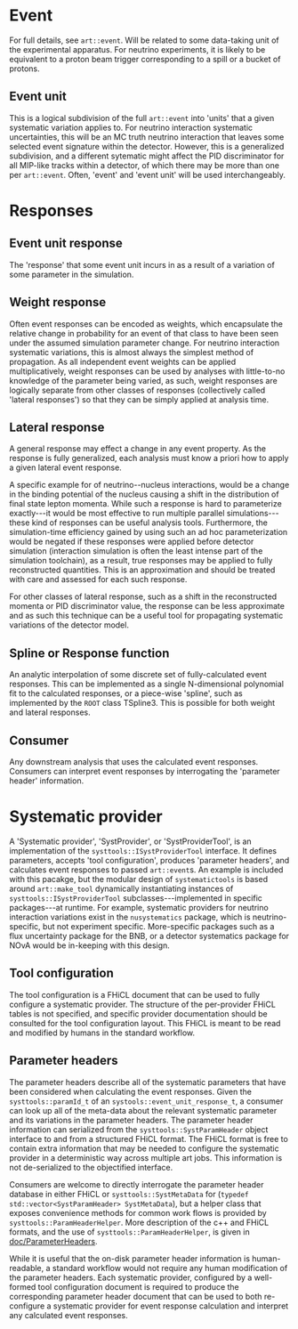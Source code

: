 # Event

  For full details, see `art::event`. Will be related to some data-taking unit
  of the experimental apparatus. For neutrino experiments, it is likely to be
  equivalent to a proton beam trigger corresponding to a spill or a bucket of
  protons.

## Event unit

  This is a logical subdivision of the full `art::event` into 'units' that a given systematic variation applies to. For neutrino interaction systematic
  uncertainties, this will be an MC truth neutrino interaction that leaves some
  selected event signature within the detector. However, this is a generalized subdivision, and a different sytematic might affect the PID discriminator for all MIP-like tracks within a detector, of which there may be more than one per `art::event`. Often, 'event' and 'event unit' will be used
  interchangeably.

# Responses

## Event unit response

  The 'response' that some event unit incurs in as a result of a variation of some parameter in the simulation.

## Weight response

  Often event responses can be encoded as weights, which encapsulate the relative change in probability for an event of that class to have been seen under the assumed simulation parameter change. For neutrino interaction
  systematic variations, this is almost always the simplest method of
  propagation. As all independent event weights can be applied multiplicatively,
  weight responses can be used by analyses with little-to-no knowledge of the
  parameter being varied, as such, weight responses are logically separate from
  other classes of responses (collectively called 'lateral responses') so that
  they can be simply applied at analysis time.

## Lateral response

  A general response may effect a change in any event property. As the response is fully generalized, each analysis must know a priori how to apply a given lateral event response.

  A specific example for of neutrino--nucleus interactions, would be a change in the binding potential of the nucleus causing a shift in the distribution of final state lepton momenta. While such a response is hard to parameterize exactly---it would be most effective to run multiple parallel simulations---these kind of responses can be useful analysis tools. Furthermore, the simulation-time efficiency gained by using such an ad hoc parameterization would be negated if these responses were applied before detector simulation (interaction simulation is often the least intense part of the simulation toolchain), as a result, true responses may be applied to fully reconstructed quantities. This is an approximation and should be treated with care and assessed for each such response.

  For other classes of lateral response, such as a shift in the reconstructed momenta or PID discriminator value, the response can be less approximate and as such this technique can be a useful tool for propagating systematic variations of the detector model.

## Spline or Response function

  An analytic interpolation of some discrete set of fully-calculated event responses. This can be implemented as a single N-dimensional polynomial fit to
  the calculated responses, or a piece-wise 'spline', such as implemented by the
  `ROOT` class TSpline3. This is possible for both weight and lateral responses.

## Consumer

  Any downstream analysis that uses the calculated event responses. Consumers can interpret event responses by interrogating the 'parameter header' information.

# Systematic provider

  A 'Systematic provider', 'SystProvider', or 'SystProviderTool', is an implementation of the `systtools::ISystProviderTool` interface. It defines parameters, accepts 'tool configuration', produces 'parameter headers', and calculates event responses to passed `art::event`s. An example is included with this pacakge, but the modular design of `systematictools` is based around `art::make_tool` dynamically instantiating instances of `systtools::ISystProviderTool` subclasses---implemented in specific packages---at runtime. For example, systematic providers for neutrino interaction variations exist in the `nusystematics` package, which is neutrino-specific, but not experiment specific. More-specific packages such as a flux uncertainty package for the BNB, or a detector systematics package for NOvA would be in-keeping with this design.

## Tool configuration

  The tool configuration is a FHiCL document that can be used to fully configure a systematic provider. The structure of the per-provider FHiCL tables is not specified, and specific provider documentation should be consulted for the tool configuration layout. This FHiCL is meant to be read and modified by humans in the standard workflow.

## Parameter headers

  The parameter headers describe all of the systematic parameters that have been considered when calculating the event responses. Given the `systtools::paramId_t` of an `systools::event_unit_response_t`, a consumer can look up all of the meta-data about the relevant systematic parameter and its variations in the parameter headers. The parameter header information can serialized from the `systtools::SystParamHeader` object interface to and from a structured FHiCL format. The FHiCL format is free to contain extra information that may be needed to configure the systematic provider in a deterministic way across multiple art jobs. This information is not de-serialized to the objectified interface.

  Consumers are welcome to directly interrogate the parameter header database in either FHiCL or `systtools::SystMetaData` for (`typedef std::vector<SystParamHeader> SystMetaData`), but a helper class that exposes convenience methods for common work flows is provided by `systtools::ParamHeaderHelper`. More description of the c++ and FHiCL formats, and the use of `systtools::ParamHeaderHelper`, is given in [doc/ParameterHeaders](systematicstools/doc/ParameterHeaders.md).

  While it is useful that the on-disk parameter header information is human-readable, a standard workflow would not require any human modification of the parameter headers. Each systematic provider, configured by a well-formed tool configuration document is required to produce the corresponding parameter header document that can be used to both re-configure a systematic provider for event response calculation and interpret any calculated event responses.
